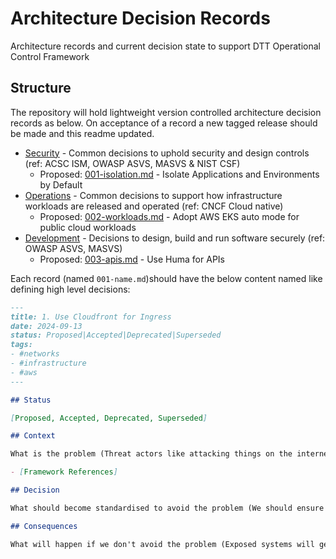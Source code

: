 # Architecture Decision Records

Architecture records and current decision state to support DTT Operational Control Framework

## Structure

The repository will hold lightweight version controlled architecture decision records as below. On acceptance of a record a new tagged release should be made and this readme updated.

- [Security](/security/) - Common decisions to uphold security and design controls (ref: ACSC ISM, OWASP ASVS, MASVS & NIST CSF)
    - Proposed: [001-isolation.md](security/001-isolation.md) - Isolate Applications and Environments by Default
- [Operations](/operations/) - Common decisions to support how infrastructure workloads are released and operated (ref: CNCF Cloud native)
    - Proposed: [002-workloads.md](operations/002-workloads.md) - Adopt AWS EKS auto mode for public cloud workloads
- [Development](/development/) - Decisions to design, build and run software securely (ref: OWASP ASVS, MASVS)
    - Proposed: [003-apis.md](development/003-apis.md) - Use Huma for APIs

Each record (named `001-name.md`)should have the below content named like defining high level decisions:

```markdown
---
title: 1. Use Cloudfront for Ingress
date: 2024-09-13
status: Proposed|Accepted|Deprecated|Superseded
tags:
- #networks
- #infrastructure
- #aws
---

## Status

[Proposed, Accepted, Deprecated, Superseded]

## Context

What is the problem (Threat actors like attacking things on the internet)

- [Framework References]

## Decision

What should become standardised to avoid the problem (We should ensure all inbound traffic from internet is logged/monitored/controlled)

## Consequences

What will happen if we don't avoid the problem (Exposed systems will get compromised)
```